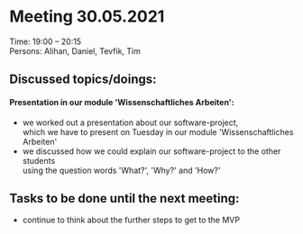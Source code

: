 # Meeting 30.05.2021  

Time: 19:00 – 20:15  
Persons: Alihan, Daniel, Tevfik, Tim  

## Discussed topics/doings:   
#### Presentation in our module 'Wissenschaftliches Arbeiten':
- we worked out a presentation about our software-project,  
  which we have to present on Tuesday in our module 'Wissenschaftliches Arbeiten'
- we discussed how we could explain our software-project to the other students  
  using the question words 'What?', 'Why?' and 'How?'

## Tasks to be done until the next meeting:  
- continue to think about the further steps to get to the MVP
